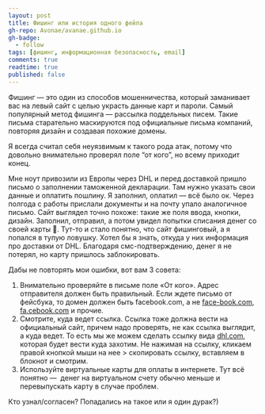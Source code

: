 ```yaml
---
layout: post
title: Фишинг или история одного фейла
gh-repo: Avonae/avanae.github.io
gh-badge:
  - follow
tags: [фишинг, информационная безопасность, email]
comments: true
readtime: true
published: false
---
```

Фишинг — это один из способов мошенничества, который заманивает вас на левый сайт с целью украсть данные карт и пароли. Самый популярный метод фишинга — рассылка поддельных писем. Такие письма старательно маскируются под официальные письма компаний, повторяя дизайн и создавая похожие домены.

Я всегда считал себя неуязвимым к такого рода атак, потому что довольно внимательно проверял поле “от кого”, но всему приходит конец. 

Мне ноут привозили из Европы через DHL и перед доставкой пришло письмо о заполнении таможенной декларации. Там нужно указать свои данные и оплатить пошлину. Я заполнил, оплатил — всё было ок. Через полгода с работы прислали документы и на почту упало аналогичное письмо. Сайт выглядел точно похоже: такие же поля ввода, кнопки, дизайн. Заполнил, отправил, а потом увидел попытки списания денег со своей карты 🤡. Тут-то и стало понятно, что сайт фишинговый, а я попался в тупую ловушку. Хотел бы я знать, откуда у них информация про доставки от DHL. Благодаря смс-подтверждению, денег я не потерял, но карту пришлось заблокировать.

Дабы не повторять мои ошибки, вот вам 3 совета:

1. Внимательно проверяйте в письме поле «От кого». Адрес отправителя должен быть правильный. Если ждете письмо от фейсбука, то домен должен быть facebook.com, а не [face-book.com](http://face-book.com), [fa.cebook.com](http://fa.cebook.com) и прочие. 
2. Смотрите, куда ведет ссылка. Ссылка тоже должна вести на официальный сайт, причем надо проверять, не как ссылка выглядит, а куда ведет. То есть мы же можем сделать ссылку вида [dhl.com](http://facebook.com), которая будет вести куда захотим. Не нажимая на ссылку, кликаем правой кнопкой мыши на нее > скопировать ссылку, вставляем в блокнот и смотрим.
3. Используйте виртуальные карты для оплаты в интернете. Тут всё понятно —  денег на виртуальном счету обычно меньше и перевыпускать карту в случае проблем.

Кто узнал/согласен? Попадались на такое или я один дурак?)